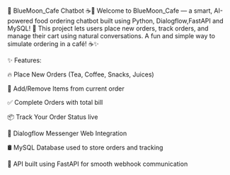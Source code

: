 🏡 BlueMoon_Cafe Chatbot ☕🍩
Welcome to BlueMoon_Cafe — a smart, AI-powered food ordering chatbot built using Python, Dialogflow,FastAPI and MySQL! 🎯
This project lets users place new orders, track orders, and manage their cart using natural conversations.
A fun and simple way to simulate ordering in a café! ☕✨

✨ Features:

🔥 Place New Orders (Tea, Coffee, Snacks, Juices)

🛒 Add/Remove Items from current order

✅ Complete Orders with total bill

📦 Track Your Order Status live

💬 Dialogflow Messenger Web Integration

🛢 MySQL Database used to store orders and tracking

🚀 API built using FastAPI for smooth webhook communication

